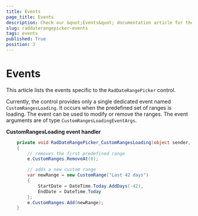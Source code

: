 ```yaml
---
title: Events
page_title: Events
description: Check our &quot;Events&quot; documentation article for the RadDateRangePicker WPF control.
slug: raddaterangepicker-events
tags: events
published: True
position: 3
---
```


# Events

This article lists the events specific to the `RadDateRangePicker` control. 

Currently, the control provides only a single dedicated event named `CustomRangesLoading`. It occurs when the predefined set of ranges is loading. The event can be used to modify or remove the ranges. The event arguments are of type `CustomRangesLoadingEventArgs`.

__CustomRangesLoading event handler__
```C#
	private void RadDateRangePicker_CustomRangesLoading(object sender, CustomRangesLoadingEventArgs e)
	{
		// removes the first predefined range
		e.CustomRanges.RemoveAt(0);

		// adds a new custom range
		var newRange = new CustomRange("Last 42 days")
		{
			StartDate = DateTime.Today.AddDays(-42),
			EndDate = DateTime.Today
		};
		e.CustomRanges.Add(newRange);
	}
```
